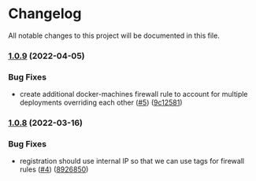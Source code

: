 # Changelog

All notable changes to this project will be documented in this file.

### [1.0.9](https://github.com/DeimosCloud/terraform-google-gitlab-ci-runner/compare/v1.0.8...v1.0.9) (2022-04-05)


### Bug Fixes

* create additional  docker-machines firewall rule to account for multiple deployments overriding each other ([#5](https://github.com/DeimosCloud/terraform-google-gitlab-ci-runner/issues/5)) ([9c12581](https://github.com/DeimosCloud/terraform-google-gitlab-ci-runner/commit/9c125815248c4d2f79e871e835c1b1aeb0108d91))

### [1.0.8](https://github.com/DeimosCloud/terraform-google-gitlab-ci-runner/compare/v1.0.7...v1.0.8) (2022-03-16)


### Bug Fixes

* registration should use internal IP so that we can use tags for firewall rules ([#4](https://github.com/DeimosCloud/terraform-google-gitlab-ci-runner/issues/4)) ([8926850](https://github.com/DeimosCloud/terraform-google-gitlab-ci-runner/commit/8926850999fec929ca80664708dd95aacdd4e698))
